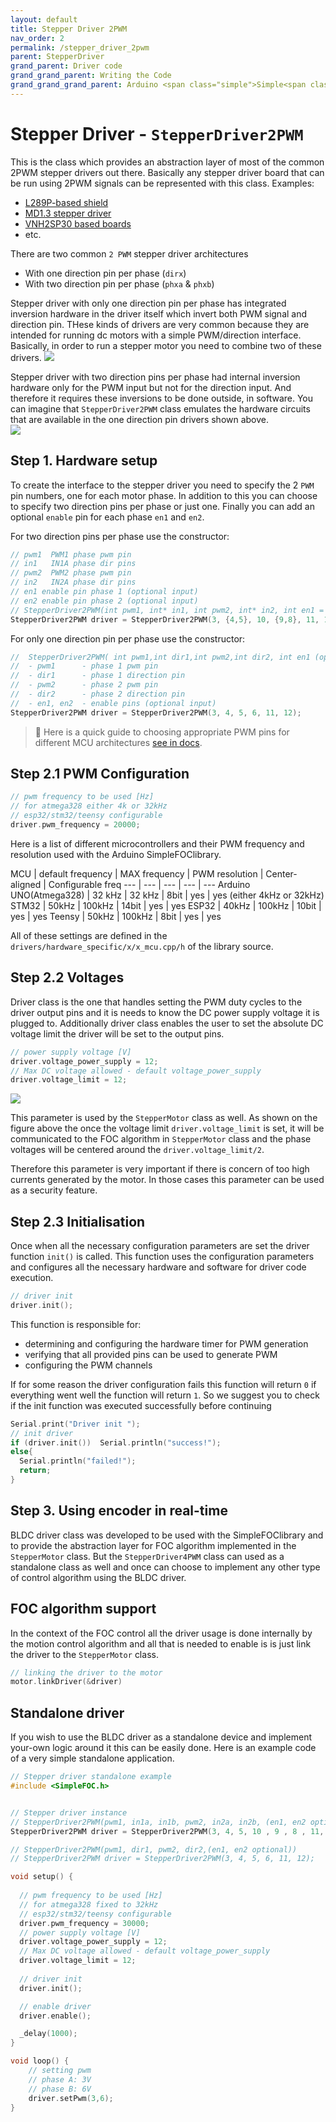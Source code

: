 ```yaml
---
layout: default
title: Stepper Driver 2PWM
nav_order: 2
permalink: /stepper_driver_2pwm
parent: StepperDriver
grand_parent: Driver code
grand_grand_parent: Writing the Code
grand_grand_grand_parent: Arduino <span class="simple">Simple<span class="foc">FOC</span>library</span>
---
```


# Stepper Driver - `StepperDriver2PWM`

This is the class which provides an abstraction layer of most of the common 2PWM stepper drivers out there. Basically any stepper driver board that can be run using 2PWM signals can be represented with this class.
Examples:
- [L289P-based shield](https://github.com/Luen/Arduino-Motor-Shield-29250)
- [MD1.3 stepper driver](https://wiki.dfrobot.com/MD1.3_2A_Dual_Motor_Controller_SKU_DRI0002)
- [VNH2SP30 based boards](https://www.ebay.com/itm/Dual-VNH2SP30-Stepper-Motor-Driver-Module-30A-Monster-Moto-Shield-Replace-L298N/401089386943?hash=item5d62ca59bf:g:NA8AAOSw44BYEvxS)
- etc.

There are two common `2 PWM` stepper driver architectures
- With one direction pin per phase (`dirx`)
- With two direction pin per phase (`phxa` & `phxb`)

Stepper driver with only one direction pin per phase has integrated inversion hardware in the driver itself which invert both PWM signal and direction pin. THese kinds of drivers are very common because they are intended for running dc motors with a simple PWM/direction interface. Basically, in order to run a stepper motor you need to combine two of these drivers.
<img src="extras/Images/stepper_2pwm_one_dir.png" class="width100">

Stepper driver with two direction pins per phase had internal inversion hardware only for the PWM input but not for the direction input. And therefore it requires these inversions to be done outside, in software. You can imagine that `StepperDriver2PWM` class emulates the hardware circuits that are available in the one direction pin drivers shown above.  
<img src="extras/Images/stepper_2pwm_two_dir.png" class="width100">

## Step 1. Hardware setup
To create the interface to the stepper driver you need to specify the 2 `PWM` pin numbers, one for each motor phase. In addition to this you can choose to specify two direction pins per phase or just one. Finally you can add an optional `enable` pin for each phase `en1` and `en2`.


For two direction pins per phase use the constructor:
```cpp
// pwm1  PWM1 phase pwm pin
// in1   IN1A phase dir pins
// pwm2  PWM2 phase pwm pin
// in2   IN2A phase dir pins
// en1 enable pin phase 1 (optional input)
// en2 enable pin phase 2 (optional input)
// StepperDriver2PWM(int pwm1, int* in1, int pwm2, int* in2, int en1 = NOT_SET, int en2 = NOT_SET);
StepperDriver2PWM driver = StepperDriver2PWM(3, {4,5}, 10, {9,8}, 11, 12);
```

For only one direction pin per phase use the constructor:
```cpp
//  StepperDriver2PWM( int pwm1,int dir1,int pwm2,int dir2, int en1 (optional), int en2 (optional))
//  - pwm1      - phase 1 pwm pin
//  - dir1      - phase 1 direction pin
//  - pwm2      - phase 2 pwm pin
//  - dir2      - phase 2 direction pin
//  - en1, en2  - enable pins (optional input)
StepperDriver2PWM driver = StepperDriver2PWM(3, 4, 5, 6, 11, 12);
```

<blockquote class="info"> 📢 Here is a quick guide to choosing appropriate PWM pins for different MCU architectures <a href="choosing_pwm_pins">see in docs</a>.</blockquote>

## Step 2.1 PWM Configuration
```cpp
// pwm frequency to be used [Hz]
// for atmega328 either 4k or 32kHz
// esp32/stm32/teensy configurable
driver.pwm_frequency = 20000;
```

Here is a list of different microcontrollers and their PWM frequency and resolution used with the  Arduino <span class="simple">Simple<span class="foc">FOC</span>library</span>.

MCU | default frequency | MAX frequency | PWM resolution | Center-aligned | Configurable freq
--- | --- | --- | --- | ---
Arduino UNO(Atmega328) | 32 kHz | 32 kHz | 8bit | yes | yes (either 4kHz or 32kHz)
STM32 | 50kHz | 100kHz | 14bit | yes | yes
ESP32 | 40kHz | 100kHz | 10bit | yes | yes
Teensy | 50kHz | 100kHz | 8bit | yes | yes

All of these settings are defined in the `drivers/hardware_specific/x/x_mcu.cpp/h` of the library source. 


## Step 2.2 Voltages
Driver class is the one that handles setting the PWM duty cycles to the driver output pins and it is needs to know the DC power supply voltage it is plugged to.
Additionally driver class enables the user to set the absolute DC voltage limit the driver will be set to the output pins.  
```cpp
// power supply voltage [V]
driver.voltage_power_supply = 12;
// Max DC voltage allowed - default voltage_power_supply
driver.voltage_limit = 12;
```

<img src="extras/Images/stepper_limits.png" class="width60">

This parameter is used by the `StepperMotor` class as well. As shown on the figure above the once the voltage limit `driver.voltage_limit` is set, it will be communicated to the FOC algorithm in `StepperMotor` class and the phase voltages will be centered around the `driver.voltage_limit/2`.

Therefore this parameter is very important if there is concern of too high currents generated by the motor. In those cases this parameter can be used as a security feature. 

## Step 2.3 Initialisation
Once when all the necessary configuration parameters are set the driver function `init()` is called. This function uses the configuration parameters and configures all the necessary hardware and software for driver code execution.
```cpp
// driver init
driver.init();
```

This function is responsible for:
- determining and configuring the hardware timer for PWM generation
- verifying that all provided pins can be used to generate PWM
- configuring the PWM channels

If for some reason the driver configuration fails this function will return `0` if everything went well the function will return `1`. So we suggest you to check if the init function was executed successfully before continuing
```cpp
Serial.print("Driver init ");
// init driver
if (driver.init())  Serial.println("success!");
else{
  Serial.println("failed!");
  return;
}
```

## Step 3. Using encoder in real-time

BLDC driver class was developed to be used with the <span class="simple">Simple<span class="foc">FOC</span>library</span> and to provide the abstraction layer for FOC algorithm implemented in the `StepperMotor` class. But the `StepperDriver4PWM` class can used as a standalone class as well and once can choose to implement any other type of control algorithm using the BLDC driver.  

## FOC algorithm support
In the context of the FOC control all the driver usage is done internally by the motion control algorithm and all that is needed to enable is is just link the driver to the `StepperMotor` class.
```cpp
// linking the driver to the motor
motor.linkDriver(&driver)
```

## Standalone driver 
If you wish to use the BLDC driver as a standalone device and implement your-own logic around it this can be easily done. Here is an example code of a very simple standalone application.
```cpp
// Stepper driver standalone example
#include <SimpleFOC.h>


// Stepper driver instance
// StepperDriver2PWM(pwm1, in1a, in1b, pwm2, in2a, in2b, (en1, en2 optional))
StepperDriver2PWM driver = StepperDriver2PWM(3, 4, 5, 10 , 9 , 8 , 11, 12);

// StepperDriver2PWM(pwm1, dir1, pwm2, dir2,(en1, en2 optional))
// StepperDriver2PWM driver = StepperDriver2PWM(3, 4, 5, 6, 11, 12);

void setup() {
  
  // pwm frequency to be used [Hz]
  // for atmega328 fixed to 32kHz
  // esp32/stm32/teensy configurable
  driver.pwm_frequency = 30000;
  // power supply voltage [V]
  driver.voltage_power_supply = 12;
  // Max DC voltage allowed - default voltage_power_supply
  driver.voltage_limit = 12;
  
  // driver init
  driver.init();

  // enable driver
  driver.enable();

  _delay(1000);
}

void loop() {
    // setting pwm
    // phase A: 3V
    // phase B: 6V
    driver.setPwm(3,6);
}
```
